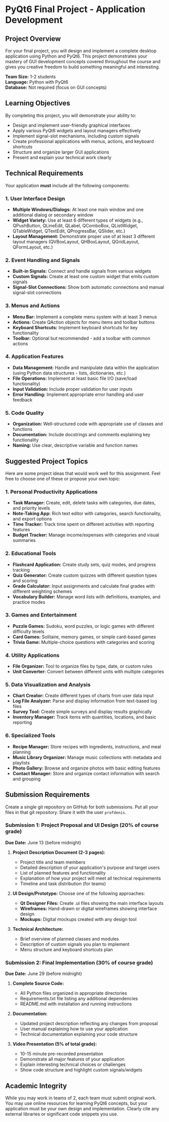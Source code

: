 # PyQt6 Final Project - Application Development

## Project Overview

For your final project, you will design and implement a complete desktop application using Python and PyQt6. This
project demonstrates your mastery of GUI development concepts covered throughout the course and gives you creative
freedom to build something meaningful and interesting.

**Team Size:** 1-2 students  
**Language:** Python with PyQt6  
**Database:** Not required (focus on GUI concepts)

## Learning Objectives

By completing this project, you will demonstrate your ability to:

- Design and implement user-friendly graphical interfaces
- Apply various PyQt6 widgets and layout managers effectively
- Implement signal-slot mechanisms, including custom signals
- Create professional applications with menus, actions, and keyboard shortcuts
- Structure and organize larger GUI applications
- Present and explain your technical work clearly

## Technical Requirements

Your application **must** include all the following components:

### 1. User Interface Design

- **Multiple Windows/Dialogs:** At least one main window and one additional dialog or secondary window
- **Widget Variety:** Use at least 6 different types of widgets (e.g., QPushButton, QLineEdit, QLabel, QComboBox,
  QListWidget, QTableWidget, QTextEdit, QProgressBar, QSlider, etc.)
- **Layout Management:** Demonstrate proper use of at least 3 different layout managers (QVBoxLayout, QHBoxLayout,
  QGridLayout, QFormLayout, etc.)

### 2. Event Handling and Signals

- **Built-in Signals:** Connect and handle signals from various widgets
- **Custom Signals:** Create at least one custom widget that emits custom signals
- **Signal-Slot Connections:** Show both automatic connections and manual signal-slot connections

### 3. Menus and Actions

- **Menu Bar:** Implement a complete menu system with at least 3 menus
- **Actions:** Create QAction objects for menu items and toolbar buttons
- **Keyboard Shortcuts:** Implement keyboard shortcuts for key functionality
- **Toolbar:** Optional but recommended - add a toolbar with common actions

### 4. Application Features

- **Data Management:** Handle and manipulate data within the application (using Python data structures - lists,
  dictionaries, etc.)
- **File Operations:** Implement at least basic file I/O (save/load functionality)
- **Input Validation:** Include proper validation for user inputs
- **Error Handling:** Implement appropriate error handling and user feedback

### 5. Code Quality

- **Organization:** Well-structured code with appropriate use of classes and functions
- **Documentation:** Include docstrings and comments explaining key functionality
- **Naming:** Use clear, descriptive variable and function names

## Suggested Project Topics

Here are some project ideas that would work well for this assignment. Feel free to choose one of these or propose your
own topic:

### 1. **Personal Productivity Applications**

- **Task Manager:** Create, edit, delete tasks with categories, due dates, and priority levels
- **Note-Taking App:** Rich text editor with categories, search functionality, and export options
- **Time Tracker:** Track time spent on different activities with reporting features
- **Budget Tracker:** Manage income/expenses with categories and visual summaries

### 2. **Educational Tools**

- **Flashcard Application:** Create study sets, quiz modes, and progress tracking
- **Quiz Generator:** Create custom quizzes with different question types and scoring
- **Grade Calculator:** Input assignments and calculate final grades with different weighting schemes
- **Vocabulary Builder:** Manage word lists with definitions, examples, and practice modes

### 3. **Games and Entertainment**

- **Puzzle Games:** Sudoku, word puzzles, or logic games with different difficulty levels
- **Card Games:** Solitaire, memory games, or simple card-based games
- **Trivia Game:** Multiple-choice questions with categories and scoring

### 4. **Utility Applications**

- **File Organizer:** Tool to organize files by type, date, or custom rules
- **Unit Converter:** Convert between different units with multiple categories

### 5. **Data Visualization and Analysis**

- **Chart Creator:** Create different types of charts from user data input
- **Log File Analyzer:** Parse and display information from text-based log files
- **Survey Tool:** Create simple surveys and display results graphically
- **Inventory Manager:** Track items with quantities, locations, and basic reporting

### 6. **Specialized Tools**

- **Recipe Manager:** Store recipes with ingredients, instructions, and meal planning
- **Music Library Organizer:** Manage music collections with metadata and playlists
- **Photo Gallery:** Browse and organize photos with basic editing features
- **Contact Manager:** Store and organize contact information with search and grouping

## Submission Requirements

Create a single git repository on GitHub for both submissions. Put all your files in that git repository. Share it
with the user `profdenis`.

### Submission 1: Project Proposal and UI Design (20% of course grade)

**Due Date:** June 13 (before midnight)

1. **Project Description Document (2-3 pages):**

   - Project title and team members
   - Detailed description of your application's purpose and target users
   - List of planned features and functionality
   - Explanation of how your project will meet all technical requirements
   - Timeline and task distribution (for teams)

2. **UI Design/Prototype:**
   Choose one of the following approaches:

   - **Qt Designer Files:** Create .ui files showing the main interface layouts
   - **Wireframes:** Hand-drawn or digital wireframes showing interface design
   - **Mockups:** Digital mockups created with any design tool

3. **Technical Architecture:**
   - Brief overview of planned classes and modules
   - Description of custom signals you plan to implement
   - Menu structure and keyboard shortcuts plan

### Submission 2: Final Implementation (30% of course grade)

**Due Date:** June 29 (before midnight)

1. **Complete Source Code:**

   - All Python files organized in appropriate directories
   - Requirements.txt file listing any additional dependencies
   - README.md with installation and running instructions

2. **Documentation:**

   - Updated project description reflecting any changes from proposal
   - User manual explaining how to use your application
   - Technical documentation explaining your code structure

3. **Video Presentation (5% of total grade):**
   - 10-15 minute pre-recorded presentation
   - Demonstrate all major features of your application
   - Explain interesting technical choices or challenges
   - Show code structure and highlight custom signals/widgets

## Academic Integrity

While you may work in teams of 2, each team must submit original work. You may use online resources for learning PyQt6
concepts, but your application must be your own design and implementation. Clearly cite any external libraries or
significant code snippets you use.
